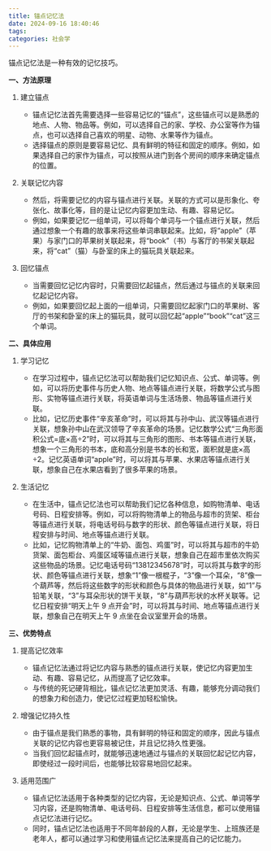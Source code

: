 ```yaml
---
title: 锚点记忆法
date: 2024-09-16 18:40:46
tags:
categories: 社会学
---
```

锚点记忆法是一种有效的记忆技巧。

<!-- more -->

**一、方法原理**

1. 建立锚点
   - 锚点记忆法首先需要选择一些容易记忆的“锚点”，这些锚点可以是熟悉的地点、人物、物品等。例如，可以选择自己的家、学校、办公室等作为锚点，也可以选择自己喜欢的明星、动物、水果等作为锚点。
   - 选择锚点的原则是要容易记忆、具有鲜明的特征和固定的顺序。例如，如果选择自己的家作为锚点，可以按照从进门到各个房间的顺序来确定锚点的位置。

2. 关联记忆内容
   - 然后，将需要记忆的内容与锚点进行关联。关联的方式可以是形象化、夸张化、故事化等，目的是让记忆内容更加生动、有趣、容易记忆。
   - 例如，如果要记忆一组单词，可以将每个单词与一个锚点进行关联，然后通过想象一个有趣的故事来将这些单词串联起来。比如，将“apple”（苹果）与家门口的苹果树关联起来，将“book”（书）与客厅的书架关联起来，将“cat”（猫）与卧室的床上的猫玩具关联起来。

3. 回忆锚点
   - 当需要回忆记忆内容时，只需要回忆起锚点，然后通过与锚点的关联来回忆起记忆内容。
   - 例如，如果要回忆起上面的一组单词，只需要回忆起家门口的苹果树、客厅的书架和卧室的床上的猫玩具，就可以回忆起“apple”“book”“cat”这三个单词。

**二、具体应用**

1. 学习记忆
   - 在学习过程中，锚点记忆法可以帮助我们记忆知识点、公式、单词等。例如，可以将历史事件与历史人物、地点等锚点进行关联，将数学公式与图形、实物等锚点进行关联，将英语单词与生活场景、物品等锚点进行关联。
   - 比如，记忆历史事件“辛亥革命”时，可以将其与孙中山、武汉等锚点进行关联，想象孙中山在武汉领导了辛亥革命的场景。记忆数学公式“三角形面积公式=底×高÷2”时，可以将其与三角形的图形、书本等锚点进行关联，想象一个三角形的书本，底和高分别是书本的长和宽，面积就是底×高÷2。记忆英语单词“apple”时，可以将其与苹果、水果店等锚点进行关联，想象自己在水果店看到了很多苹果的场景。

2. 生活记忆
   - 在生活中，锚点记忆法也可以帮助我们记忆各种信息，如购物清单、电话号码、日程安排等。例如，可以将购物清单上的物品与超市的货架、柜台等锚点进行关联，将电话号码与数字的形状、颜色等锚点进行关联，将日程安排与时间、地点等锚点进行关联。
   - 比如，记忆购物清单上的“牛奶、面包、鸡蛋”时，可以将其与超市的牛奶货架、面包柜台、鸡蛋区域等锚点进行关联，想象自己在超市里依次购买这些物品的场景。记忆电话号码“13812345678”时，可以将其与数字的形状、颜色等锚点进行关联，想象“1”像一根棍子，“3”像一个耳朵，“8”像一个葫芦等，然后将这些数字的形状和颜色与具体的物品进行关联，如“1”与铅笔关联，“3”与耳朵形状的饼干关联，“8”与葫芦形状的水杯关联等。记忆日程安排“明天上午 9 点开会”时，可以将其与时间、地点等锚点进行关联，想象自己在明天上午 9 点坐在会议室里开会的场景。

**三、优势特点**

1. 提高记忆效率
   - 锚点记忆法通过将记忆内容与熟悉的锚点进行关联，使记忆内容更加生动、有趣、容易记忆，从而提高了记忆效率。
   - 与传统的死记硬背相比，锚点记忆法更加灵活、有趣，能够充分调动我们的想象力和创造力，使记忆过程更加轻松愉快。

2. 增强记忆持久性
   - 由于锚点是我们熟悉的事物，具有鲜明的特征和固定的顺序，因此与锚点关联的记忆内容也更容易被记住，并且记忆持久性更强。
   - 当我们回忆起锚点时，就能够迅速地通过与锚点的关联回忆起记忆内容，即使经过一段时间后，也能够比较容易地回忆起来。

3. 适用范围广
   - 锚点记忆法适用于各种类型的记忆内容，无论是知识点、公式、单词等学习内容，还是购物清单、电话号码、日程安排等生活信息，都可以使用锚点记忆法进行记忆。
   - 同时，锚点记忆法也适用于不同年龄段的人群，无论是学生、上班族还是老年人，都可以通过学习和使用锚点记忆法来提高自己的记忆能力。